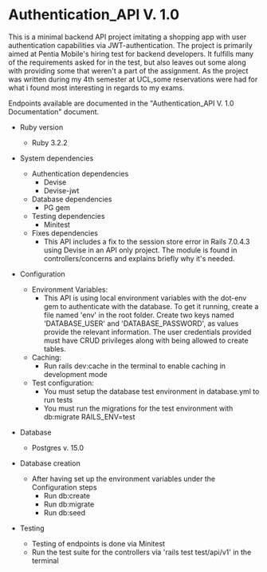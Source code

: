 # Authentication_API V. 1.0
This is a minimal backend API project imitating a shopping app with user authentication capabilities via JWT-authentication. 
The project is primarily aimed at Pentia Mobile's hiring test for backend developers. It fulfills many of the requirements asked for in the test, but also leaves out some along with providing some that weren't a part of the assignment.
As the project was written during my 4th semester at UCL,some reservations were had for what i found most interesting in regards to my exams.

Endpoints available are documented in the "Authentication_API V. 1.0 Documentation" document.

* Ruby version
  * Ruby 3.2.2

* System dependencies
  * Authentication dependencies
    * Devise
    * Devise-jwt
  * Database dependencies
    * PG gem
  * Testing dependencies
    * Minitest
  * Fixes dependencies
    * This API includes a fix to the session store error in Rails 7.0.4.3 using Devise in an API only project. The module is found in controllers/concerns and explains briefly why it's needed.

* Configuration
  * Environment Variables:
    * This API is using local environment variables with the dot-env gem to authenticate with the database.
      To get it running, create a file named 'env' in the root folder.
      Create two keys named 'DATABASE_USER' and 'DATABASE_PASSWORD', as values provide the relevant information. The user credentials provided must have CRUD privileges along with being allowed to create tables.
  * Caching:
    * Run rails dev:cache in the terminal to enable caching in development mode
  * Test configuration:
    * You must setup the database test environment in database.yml to run tests
    * You must run the migrations for the test environment with db:migrate RAILS_ENV=test

* Database
  * Postgres v. 15.0

* Database creation
  * After having set up the environment variables under the Configuration steps
    * Run db:create
    * Run db:migrate
    * Run db:seed

* Testing
  * Testing of endpoints is done via Minitest
  * Run the test suite for the controllers via 'rails test test/api/v1' in the terminal
